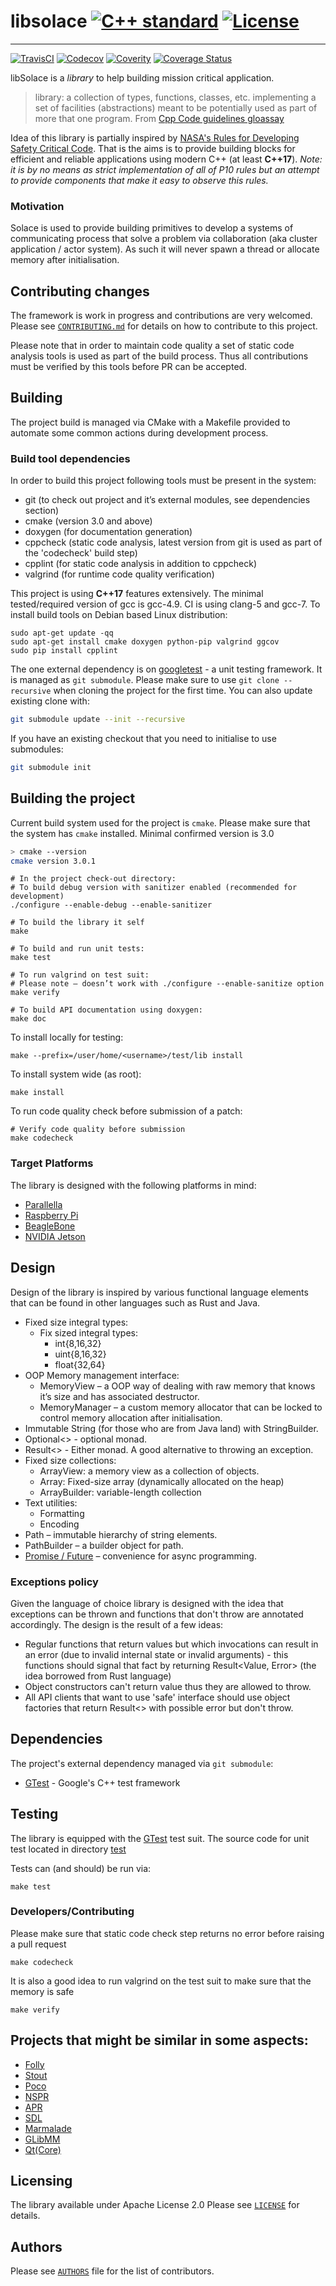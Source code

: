 # libsolace [![C++ standard][c++-standard-shield]][c++-standard-link] [![License][license-shield]][license-link]
---
[![TravisCI][travis-shield]][travis-link]
[![Codecov][codecov-shield]][codecov-link]
[![Coverity][coverity-shield]][coverity-link]
[![Coverage Status][coveralls-shield]][coveralls-link]

[c++-standard-shield]: https://img.shields.io/badge/c%2B%2B-14/17/20-blue.svg
[c++-standard-link]: https://en.wikipedia.org/wiki/C%2B%2B#Standardization
[license-shield]: https://img.shields.io/badge/License-Apache%202.0-blue.svg
[license-link]: https://opensource.org/licenses/Apache-2.0
[travis-shield]: https://travis-ci.org/abbyssoul/libsolace.png?branch=master
[travis-link]: https://travis-ci.org/abbyssoul/libsolace
[codecov-shield]: https://codecov.io/gh/abbyssoul/libsolace/branch/master/graph/badge.svg
[codecov-link]: https://codecov.io/gh/abbyssoul/libsolace
[coverity-shield]: https://scan.coverity.com/projects/9728/badge.svg
[coverity-link]: https://scan.coverity.com/projects/abbyssoul-libsolace
[coveralls-shield]: https://coveralls.io/repos/github/abbyssoul/libsolace/badge.svg?branch=master
[coveralls-link]: https://coveralls.io/github/abbyssoul/libsolace?branch=master

libSolace is a _library_ to help building mission critical application.
> library: a collection of types, functions, classes, etc. implementing a set of facilities (abstractions) meant to be potentially used as part of more that one program. From [Cpp Code guidelines gloassay](http://isocpp.github.io/CppCoreGuidelines/CppCoreGuidelines#glossary)

Idea of this library is partially inspired by [NASA's Rules for Developing Safety Critical Code](http://spinroot.com/gerard/pdf/P10.pdf).
That is the aims is to provide building blocks for efficient and reliable applications using modern C++ (at least **C++17**).
_Note: it is by no means as strict implementation of all of P10 rules but an attempt to provide components that make it easy to observe this rules._

### Motivation
Solace is used to provide building primitives to develop a systems of communicating process
that solve a problem via collaboration (aka cluster application / actor system).
As such it will never spawn a thread or allocate memory after initialisation.

## Contributing changes
The framework is work in progress and contributions are very welcomed.
Please see  [`CONTRIBUTING.md`](CONTRIBUTING.md) for details on how to contribute to
this project.

Please note that in order to maintain code quality a set of static code analysis tools is used as part of the build process.
Thus all contributions must be verified by this tools before PR can be accepted.


## Building
The project build is managed via CMake with a Makefile provided to automate some common actions during development process.

### Build tool dependencies
In order to build this project following tools must be present in the system:
* git (to check out project and it’s external modules, see dependencies section)
* cmake (version 3.0 and above)
* doxygen (for documentation generation)
* cppcheck (static code analysis, latest version from git is used as part of the 'codecheck' build step)
* cpplint (for static code analysis in addition to cppcheck)
* valgrind (for runtime code quality verification)

This project is using **C++17** features extensively. The minimal tested/required version of gcc is gcc-4.9.
CI is using clang-5 and gcc-7.
To install build tools on Debian based Linux distribution:
```shell
sudo apt-get update -qq
sudo apt-get install cmake doxygen python-pip valgrind ggcov
sudo pip install cpplint
```

The one external dependency is on [googletest](http://github.com/googletest/) - a unit testing framework.
It is managed as `git submodule`. Please make sure to use `git clone --recursive` when cloning the project for the first time.
You can also update existing clone with:
```sh
git submodule update --init --recursive
```
If you have an existing checkout that you need to initialise to use submodules:
```sh
git submodule init
```

## Building the project
Current build system used for the project is `cmake`.
Please make sure that the system has `cmake` installed. Minimal confirmed version is 3.0
```sh
> cmake --version
cmake version 3.0.1
```

```shell
# In the project check-out directory:
# To build debug version with sanitizer enabled (recommended for development)
./configure --enable-debug --enable-sanitizer

# To build the library it self
make

# To build and run unit tests:
make test

# To run valgrind on test suit:
# Please note – doesn’t work with ./configure --enable-sanitize option
make verify

# To build API documentation using doxygen:
make doc
```

To install locally for testing:
```shell
make --prefix=/user/home/<username>/test/lib install
```
To install system wide (as root):
```shell
make install
```
To run code quality check before submission of a patch:
```shell
# Verify code quality before submission
make codecheck
```



### Target Platforms
The library is designed with the following platforms in mind:
 * [Parallella](https://www.parallella.org/)
 * [Raspberry Pi](https://www.raspberrypi.org/)
 * [BeagleBone](http://beagleboard.org/)
 * [NVIDIA Jetson](https://www.nvidia.com/en-us/autonomous-machines/embedded-systems/)


## Design
Design of the library is inspired by various functional language elements that can be found in other languages such as Rust and Java.
- Fixed size integral types:
	- Fix sized integral types:
		- int{8,16,32}
		- uint{8,16,32}
		- float{32,64}
- OOP Memory management interface:
	- MemoryView – a OOP way of dealing with raw memory that knows it’s size and has associated destructor.
	- MemoryManager – a custom memory allocator that can be locked to control memory allocation after initialisation.
- Immutable String (for those who are from Java land) with StringBuilder.
- Optional<> - optional monad.
- Result<> - Either monad. A good alternative to throwing an exception.
- Fixed size collections:
    - ArrayView: a memory view as a collection of objects.
    - Array: Fixed-size array (dynamically allocated on the heap)
    - ArrayBuilder: variable-length collection
- Text utilities:
    - Formatting
    - Encoding
- Path – immutable hierarchy of string elements.
- PathBuilder – a builder object for path.
- [Promise / Future](docs/future.md) – convenience for async programming.




### Exceptions policy
Given the language of choice library is designed with the idea that exceptions can be thrown and functions that don't throw are annotated accordingly. The design is the result of a few ideas:
 - Regular functions that return values but which invocations can result in an error (due to invalid internal state or invalid arguments) - this functions should signal that fact by returning Result<Value, Error> (the idea borrowed from Rust language)
 - Object constructors can't return value thus they are allowed to throw.
 - All API clients that want to use 'safe' interface should use object factories that return Result<> with possible error but don't throw.


## Dependencies
The project's external dependency managed via `git submodule`:
* [GTest](https://github.com/google/googletest) - Google's C++ test framework


## Testing
The library is equipped with the [GTest](https://github.com/google/googletest) test suit.
The source code for unit test located in directory [test](test)

Tests can (and should) be run via:
```shell
make test
```

### Developers/Contributing
Please make sure that static code check step returns no error before raising a pull request
```shell
make codecheck
```

It is also a good idea to run valgrind on the test suit to make sure that the memory is safe
```shell
make verify
```


## Projects that might be similar in some aspects:
* [Folly](https://github.com/facebook/folly)
* [Stout](https://github.com/3rdparty/stout)
* [Poco](http://pocoproject.org/)
* [NSPR](https://developer.mozilla.org/en-US/docs/Mozilla/Projects/NSPR)
* [APR](http://apr.apache.org/)
* [SDL](http://www.libsdl.org/)
* [Marmalade](http://www.madewithmarmalade.com/marmalade)
* [GLibMM](http://developer.gnome.org/glibmm/)
* [Qt(Core)](http://doc.qt.nokia.com/)


## Licensing
The library available under Apache License 2.0
Please see [`LICENSE`](LICENSE) for details.

## Authors
Please see [`AUTHORS`](AUTHORS) file for the list of contributors.
